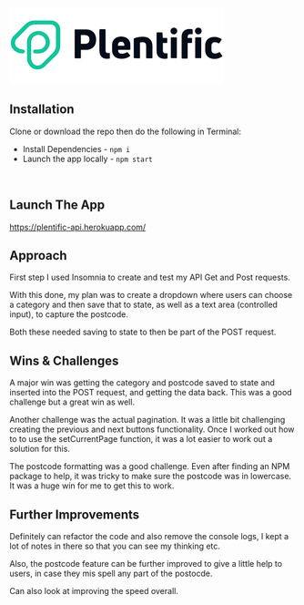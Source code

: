 <img src="./src/styles/plentific.logo.png">

<br />

## **Installation**

Clone or download the repo then do the following in Terminal:

* Install Dependencies - `npm i`
* Launch the app locally - `npm start`

<br />

## **Launch The App**
https://plentific-api.herokuapp.com/

## **Approach**

First step I used Insomnia to create and test my API Get and Post requests.

With this done, my plan was to create a dropdown where users can choose a category and then save that to state, as well as a text area (controlled input), to capture the postcode.

Both these needed saving to state to then be part of the POST request.

## **Wins & Challenges**

A major win was getting the category and postcode saved to state and inserted into the POST request, and getting the data back. This was a good challenge but a great win as well.

Another challenge was the actual pagination. It was a little bit challenging creating the previous and next buttons functionality. Once I worked out how to to use the setCurrentPage function, it was a lot easier to work out a solution for this.

The postcode formatting was a good challenge. Even after finding an NPM package to help, it was tricky to make sure the postcode was in lowercase. It was a huge win for me to get this to work. 

## **Further Improvements**

Definitely can refactor the code and also remove the console logs, I kept a lot of notes in there so that you can see my thinking etc.

Also, the postcode feature can be further improved to give a little help to users, in case they mis spell any part of the postocde. 

Can also look at improving the speed overall. 





